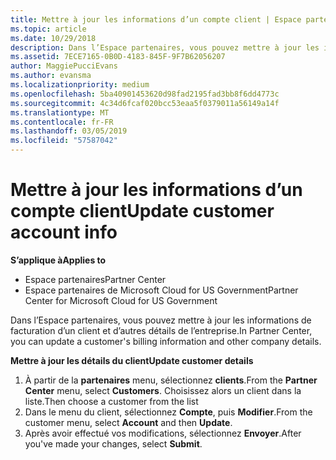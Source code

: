 ```yaml
---
title: Mettre à jour les informations d’un compte client | Espace partenaires
ms.topic: article
ms.date: 10/29/2018
description: Dans l’Espace partenaires, vous pouvez mettre à jour les informations de facturation d’un client et d’autres détails de l’entreprise.
ms.assetid: 7ECE7165-0B0D-4183-845F-9F7B62056207
author: MaggiePucciEvans
ms.author: evansma
ms.localizationpriority: medium
ms.openlocfilehash: 5ba40901453620d98fad2195fad3bb8f6dd4773c
ms.sourcegitcommit: 4c34d6fcaf020bcc53eaa5f0379011a56149a14f
ms.translationtype: MT
ms.contentlocale: fr-FR
ms.lasthandoff: 03/05/2019
ms.locfileid: "57587042"
---
```

# <a name="update-customer-account-info"></a><span data-ttu-id="d6270-103">Mettre à jour les informations d’un compte client</span><span class="sxs-lookup"><span data-stu-id="d6270-103">Update customer account info</span></span>

<span data-ttu-id="d6270-104">**S’applique à**</span><span class="sxs-lookup"><span data-stu-id="d6270-104">**Applies to**</span></span>

-  <span data-ttu-id="d6270-105">Espace partenaires</span><span class="sxs-lookup"><span data-stu-id="d6270-105">Partner Center</span></span>
-  <span data-ttu-id="d6270-106">Espace partenaires de Microsoft Cloud for US Government</span><span class="sxs-lookup"><span data-stu-id="d6270-106">Partner Center for Microsoft Cloud for US Government</span></span>


<span data-ttu-id="d6270-107">Dans l’Espace partenaires, vous pouvez mettre à jour les informations de facturation d’un client et d’autres détails de l’entreprise.</span><span class="sxs-lookup"><span data-stu-id="d6270-107">In Partner Center, you can update a customer's billing information and other company details.</span></span>

<span data-ttu-id="d6270-108">**Mettre à jour les détails du client**</span><span class="sxs-lookup"><span data-stu-id="d6270-108">**Update customer details**</span></span>

1.  <span data-ttu-id="d6270-109">À partir de la **partenaires** menu, sélectionnez **clients**.</span><span class="sxs-lookup"><span data-stu-id="d6270-109">From the **Partner Center** menu, select **Customers**.</span></span> <span data-ttu-id="d6270-110">Choisissez alors un client dans la liste.</span><span class="sxs-lookup"><span data-stu-id="d6270-110">Then choose a customer from the list</span></span>
2.  <span data-ttu-id="d6270-111">Dans le menu du client, sélectionnez **Compte**, puis **Modifier**.</span><span class="sxs-lookup"><span data-stu-id="d6270-111">From the customer menu, select **Account** and then **Update**.</span></span>
3.  <span data-ttu-id="d6270-112">Après avoir effectué vos modifications, sélectionnez **Envoyer**.</span><span class="sxs-lookup"><span data-stu-id="d6270-112">After you've made your changes, select **Submit**.</span></span>

 

 




